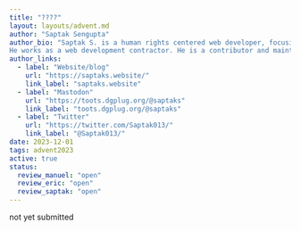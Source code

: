 ```yaml
---
title: "????"
layout: layouts/advent.md
author: "Saptak Sengupta"
author_bio: "Saptak S. is a human rights centered web developer, focusing on usability, security, privacy and accessibility topics in web development.
He works as a web development contractor. He is a contributor and maintainer of various different open source projects like [The A11Y Project](https://www.a11yproject.com/), [OnionShare](https://onionshare.org/) and [Wagtail](https://wagtail.org/). He is also the author of the [Security](https://almanac.httparchive.org/en/2022/security) and [Accessibility](https://almanac.httparchive.org/en/2022/accessibility) chapter of [Web Almanac 2022](https://almanac.httparchive.org/en/2022/). One can find him blogging at [saptaks.blog](https://saptaks.blog/)."
author_links:
  - label: "Website/blog"
    url: "https://saptaks.website/"
    link_label: "saptaks.website"
  - label: "Mastodon"
    url: "https://toots.dgplug.org/@saptaks"
    link_label: "toots.dgplug.org/@saptaks"
  - label: "Twitter"
    url: "https://twitter.com/Saptak013/"
    link_label: "@Saptak013/"
date: 2023-12-01
tags: advent2023
active: true
status:
  review_manuel: "open"
  review_eric: "open"
  review_saptak: "open"
---
```

not yet submitted